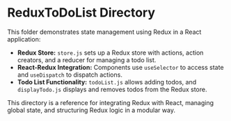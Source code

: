 # ReduxToDoList Directory

This folder demonstrates state management using Redux in a React application:

- **Redux Store:** `store.js` sets up a Redux store with actions, action creators, and a reducer for managing a todo list.
- **React-Redux Integration:** Components use `useSelector` to access state and `useDispatch` to dispatch actions.
- **Todo List Functionality:** `todoList.js` allows adding todos, and `displayTodo.js` displays and removes todos from the Redux store.

This directory is a reference for integrating Redux with React, managing global state, and structuring Redux logic in a modular way.
